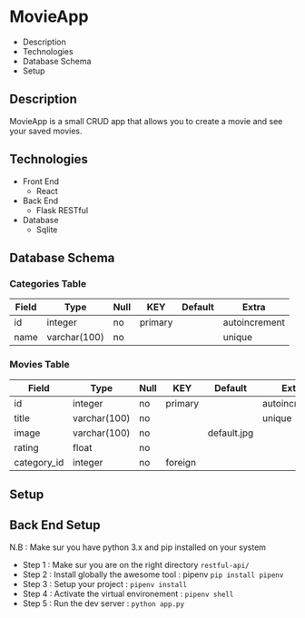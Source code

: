 
# MovieApp

* Description
* Technologies
* Database Schema
* Setup

## Description
MovieApp is a small CRUD app that allows you to create a movie and see your saved movies.

## Technologies 
* Front End
	* React 
* Back End 
	* Flask RESTful
* Database
	* Sqlite

## Database Schema

### Categories Table

| Field | Type         | Null | KEY     | Default | Extra         |
|-------|--------------|------|---------|---------|---------------|
| id    | integer      | no   | primary |         | autoincrement |
| name  | varchar(100) | no   |         |         | unique        |

### Movies Table

| Field       | Type         | Null | KEY     | Default     | Extra         |
|-------------|--------------|------|---------|-------------|---------------|
| id          | integer      | no   | primary |             | autoincrement |
| title       | varchar(100) | no   |         |             | unique        |
| image       | varchar(100) | no   |         | default.jpg |               |
| rating      | float        | no   |         |             |               |
| category_id | integer      | no   | foreign |             |               |

## Setup

## Back End Setup

N.B : Make sur you have python 3.x and pip installed on your system

* Step 1 : Make sur you are on the right directory ```restful-api/```
* Step 2 : Install globally the awesome tool : pipenv ```pip install pipenv```
* Step 3 : Setup your project : ```pipenv install```
* Step 4 : Activate the virtual environement : ```pipenv shell```
* Step 5 : Run the dev server : ```python app.py```
